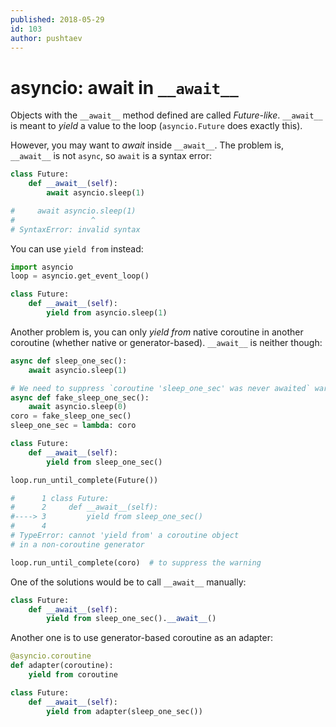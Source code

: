 ```yaml
---
published: 2018-05-29
id: 103
author: pushtaev
---
```


# asyncio: await in `__await__`

Objects with the `__await__` method defined are called *Future-like*. `__await__` is meant to *yield* a value to the loop (`asyncio.Future` does exactly this).

However, you may want to *await* inside `__await__`. The problem is, `__await__` is not `async`, so `await` is a syntax error:

```python {no-run}
class Future:
    def __await__(self):
        await asyncio.sleep(1)

#     await asyncio.sleep(1)
#                 ^
# SyntaxError: invalid syntax
```

You can use `yield from` instead:

```python {hide}
import asyncio
loop = asyncio.get_event_loop()
```

```python {continue}
class Future:
    def __await__(self):
        yield from asyncio.sleep(1)
```

Another problem is, you can only *yield from* native coroutine in another coroutine (whether native or generator-based). `__await__` is neither though:

```python {continue}
async def sleep_one_sec():
    await asyncio.sleep(1)
```

```python {continue} {hide}
# We need to suppress `coroutine 'sleep_one_sec' was never awaited` warning
async def fake_sleep_one_sec():
    await asyncio.sleep(0)
coro = fake_sleep_one_sec()
sleep_one_sec = lambda: coro
```

```python {continue} {shield:TypeError} {merge}
class Future:
    def __await__(self):
        yield from sleep_one_sec()

loop.run_until_complete(Future())

#      1 class Future:
#      2     def __await__(self):
#----> 3         yield from sleep_one_sec()
#      4
# TypeError: cannot 'yield from' a coroutine object
# in a non-coroutine generator
```

```python {hide} {continue}
loop.run_until_complete(coro)  # to suppress the warning
```

One of the solutions would be to call `__await__` manually:

```python {continue}
class Future:
    def __await__(self):
        yield from sleep_one_sec().__await__()
```

Another one is to use generator-based coroutine as an adapter:

```python {continue} {no-run}  {# doesn't work in Python 3.10+ #}
@asyncio.coroutine
def adapter(coroutine):
    yield from coroutine

class Future:
    def __await__(self):
        yield from adapter(sleep_one_sec())
```
